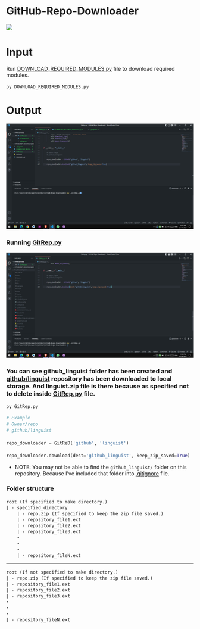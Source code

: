 # GitHub-Repo-Downloader
![](https://opengraph.githubassets.com/1/patelka2211/GitHub-Repo-Downloader)

# Input
Run [DOWNLOAD_REQUIRED_MODULES.py](./DOWNLOAD_REQUIRED_MODULES.py "DOWNLOAD_REQUIRED_MODULES.py") file to download required modules.

```shell
py DOWNLOAD_REQUIRED_MODULES.py
```

# Output

![](./output/1.jpg "Output 1")
### Running [GitRep.py](./GitRep.py)

![](./output/2.jpg "Output 2")
### You can see github_linguist folder has been created and [github/linguist](https://github.com/github/linguist "GitHub/Linguist") repository has been downloaded to local storage. And linguist.zip file is there because as specified not to delete inside [GitRep.py](./GitRep.py "GitRep.py") file.


```shell
py GitRep.py
```



```python
# Example
# Owner/repo
# github/linguist

repo_downloader = GitReD('github', 'linguist')

repo_downloader.download(dest='github_linguist', keep_zip_saved=True)
```

- NOTE: You may not be able to find the `github_linguist/` folder on this repository. Because I've included that folder into [.gitignore](.gitignore ".gitignore") file.

### Folder structure
```
root (If specified to make directory.)
| - specified_directory
    | - repo.zip (If specified to keep the zip file saved.)
    | - repository_file1.ext
    | - repository_file2.ext
    | - repository_file3.ext
    •
    •
    •
    | - repository_fileN.ext
```
---
```
root (If not specified to make directory.)
| - repo.zip (If specified to keep the zip file saved.)
| - repository_file1.ext
| - repository_file2.ext
| - repository_file3.ext
•
•
•
| - repository_fileN.ext
```